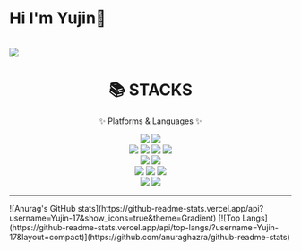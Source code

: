 # Hi I'm Yujin👋
<br>
<a href="https://hits.seeyoufarm.com"><img src="https://hits.seeyoufarm.com/api/count/incr/badge.svg?url=https%3A%2F%2Fgithub.com%2FYujin-17&count_bg=%23FC63B3&title_bg=%23E4B1B1&icon=github.svg&icon_color=%23E7E7E7&title=Github&edge_flat=false"/></a>


<!--
**Yujin-17/Yujin-17** is a ✨ _special_ ✨ repository because its `README.md` (this file) appears on your GitHub profile.

Here are some ideas to get you started:

- 🔭 I’m currently working on ...
- 🌱 I’m currently learning ...
- 👯 I’m looking to collaborate on ...
- 🤔 I’m looking for help with ...
- 💬 Ask me about ...
- 📫 How to reach me: ...
- 😄 Pronouns: ...
- ⚡ Fun fact: ...
-->



<div align=center><h1>📚 STACKS</h1></div>
<p align=center>✨ Platforms & Languages ✨</p>
<div align=center> 
  <img src="https://img.shields.io/badge/Java-007396?style=flat&logo=Conda-Forge&logoColor=white" />
  <img src="https://img.shields.io/badge/python-3776AB??style=plastic&logo=appveyor&logo=python&logoColor=white"> 
  <br>
  
  <img src="https://img.shields.io/badge/HTML5-E34F26?style=flat&logo=HTML5&logoColor=white" />
  <img src="https://img.shields.io/badge/CSS3-1572B6?style=flat&logo=CSS3&logoColor=white" />
  <img src="https://img.shields.io/badge/JavaScript-F7DF1E?style=flat&logo=JavaScript&logoColor=white" />
  <img src="https://img.shields.io/badge/jQuery-0769AD?style=flat&logo=jQuery&logoColor=white" />
  <br>
  
  <img src="https://img.shields.io/badge/mysql-4479A1??style=plastic&logo=appveyor&logo=mysql&logoColor=white"> 
  <img src="https://img.shields.io/badge/mongoDB-47A248??style=plastic&logo=appveyor&logo=MongoDB&logoColor=white">
  <br>
  
  <img src="https://img.shields.io/badge/Spring-6DB33F?style=flat&logo=Spring&logoColor=white" />
  <img src="https://img.shields.io/badge/flask-000000??style=plastic&logo=appveyor&logo=flask&logoColor=white">
  
  <img src="https://img.shields.io/badge/Bootstrap-7952B3?style=flat&logo=Bootstrap&logoColor=white" />
  <br>

  <img src="https://img.shields.io/badge/Linux-FCC624?style=flat&logo=Linux&logoColor=white" /> 
  <img src="https://img.shields.io/badge/apache tomcat-F8DC75??style=plastic&logo=appveyor&logo=apachetomcat&logoColor=white">
  <br>
  <hr>
  
	
   
</div>


<div align=center></div>
![Anurag's GitHub stats](https://github-readme-stats.vercel.app/api?username=Yujin-17&show_icons=true&theme=Gradient)
[![Top Langs](https://github-readme-stats.vercel.app/api/top-langs/?username=Yujin-17&layout=compact)](https://github.com/anuraghazra/github-readme-stats)



